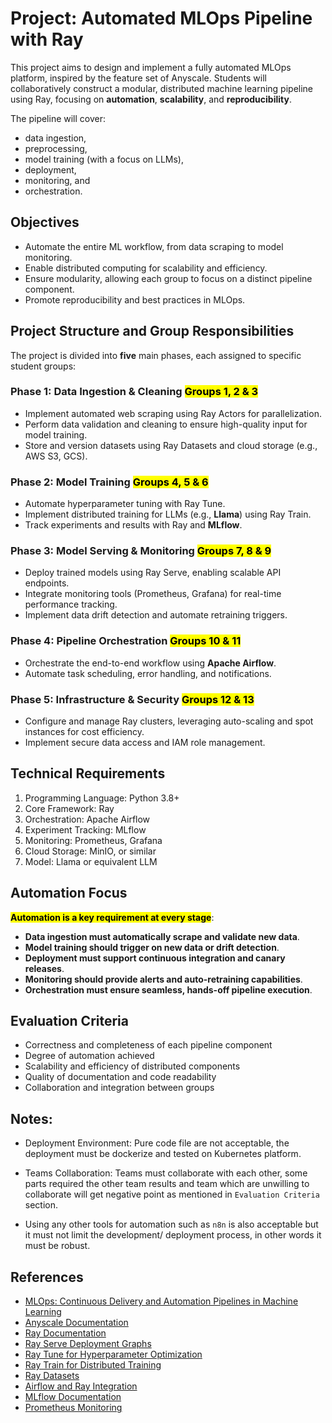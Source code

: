 # Project: Automated MLOps Pipeline with Ray

This project aims to design and implement a fully automated MLOps platform, inspired by the feature set of Anyscale. Students will collaboratively construct a modular, distributed machine learning pipeline using Ray, focusing on **automation**, **scalability**, and **reproducibility**. 

The pipeline will cover:

- data ingestion,
- preprocessing,
- model training (with a focus on LLMs),
- deployment,
- monitoring, and
- orchestration.

## Objectives

- Automate the entire ML workflow, from data scraping to model monitoring.
- Enable distributed computing for scalability and efficiency.
- Ensure modularity, allowing each group to focus on a distinct pipeline component.
- Promote reproducibility and best practices in MLOps.

## Project Structure and Group Responsibilities

The project is divided into **five** main phases, each assigned to specific student groups:

### Phase 1: Data Ingestion & Cleaning <mark>Groups 1, 2 & 3</mark>

- Implement automated web scraping using Ray Actors for parallelization.
- Perform data validation and cleaning to ensure high-quality input for model training.
- Store and version datasets using Ray Datasets and cloud storage (e.g., AWS S3, GCS).

### Phase 2: Model Training <mark>Groups 4, 5 & 6</mark>

- Automate hyperparameter tuning with Ray Tune.
- Implement distributed training for LLMs (e.g., **Llama**) using Ray Train.
- Track experiments and results with Ray and **MLflow**.

### Phase 3: Model Serving & Monitoring <mark>Groups 7, 8 & 9</mark>

- Deploy trained models using Ray Serve, enabling scalable API endpoints.
- Integrate monitoring tools (Prometheus, Grafana) for real-time performance tracking.
- Implement data drift detection and automate retraining triggers.

### Phase 4: Pipeline Orchestration <mark>Groups 10 & 11</mark>

- Orchestrate the end-to-end workflow using **Apache Airflow**.
- Automate task scheduling, error handling, and notifications.

### Phase 5: Infrastructure & Security <mark>Groups 12 & 13</mark>

- Configure and manage Ray clusters, leveraging auto-scaling and spot instances for cost efficiency.
- Implement secure data access and IAM role management.

## Technical Requirements

1. Programming Language: Python 3.8+
2. Core Framework: Ray
3. Orchestration: Apache Airflow
4. Experiment Tracking: MLflow
5. Monitoring: Prometheus, Grafana
6. Cloud Storage: MinIO, or similar
7. Model: Llama or equivalent LLM

## Automation Focus

<mark>**Automation is a key requirement at every stage**</mark>:

- **Data ingestion must automatically scrape and validate new data**.
- **Model training should trigger on new data or drift detection**.
- **Deployment must support continuous integration and canary releases**.
- **Monitoring should provide alerts and auto-retraining capabilities**.
- **Orchestration must ensure seamless, hands-off pipeline execution**.

## Evaluation Criteria

- Correctness and completeness of each pipeline component
- Degree of automation achieved
- Scalability and efficiency of distributed components
- Quality of documentation and code readability
- Collaboration and integration between groups

## Notes:

- Deployment Environment: Pure code file are not acceptable, the deployment must be dockerize and tested on Kubernetes platform.

- Teams Collaboration: Teams must collaborate with each other, some parts required the other team results and team which are unwilling to collaborate will get negative point as mentioned in `Evaluation Criteria` section.

- Using any other tools for automation such as `n8n` is also acceptable but it must not limit the development/ deployment process, in other words it must be robust.

## References

- [MLOps: Continuous Delivery and Automation Pipelines in Machine Learning](https://ml-ops.org/)
- [Anyscale Documentation](https://docs.anyscale.com/)
- [Ray Documentation](https://docs.ray.io/en/latest/)
- [Ray Serve Deployment Graphs](https://docs.ray.io/en/latest/serve/production-guide.html#deployment-graphs)
- [Ray Tune for Hyperparameter Optimization](https://docs.ray.io/en/latest/tune/index.html)
- [Ray Train for Distributed Training](https://docs.ray.io/en/latest/train/index.html)
- [Ray Datasets](https://docs.ray.io/en/latest/data/dataset.html)
- [Airflow and Ray Integration](https://docs.anyscale.com/reference/integrations/airflow)
- [MLflow Documentation](https://mlflow.org/docs/latest/index.html)
- [Prometheus Monitoring](https://prometheus.io/docs/introduction/overview/)
